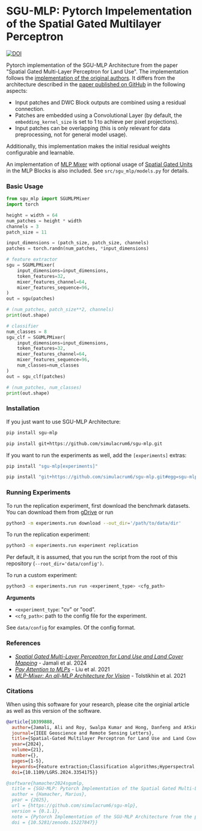 # SGU-MLP: Pytorch Impelementation of the Spatial Gated Multilayer Perceptron
[![DOI](https://zenodo.org/badge/914470731.svg)](https://doi.org/10.5281/zenodo.15227846)

Pytorch implementation of the SGU-MLP Architecture from the paper "Spatial Gated Multi-Layer Perceptron for Land Use". 
The implementation follows the [implementation of the original authors](https://github.com/aj1365/SGUMLP/blob/main/SGUMLP.ipynb). It differs from the architecture described in the [paper published on GitHub](https://github.com/aj1365/SGUMLP/blob/main/Spatial_Gated_Multi-Layer_Perceptron_for_Land_Use_and_Land_Cover_Mapping.pdf) in the following aspects: 

- Input patches and DWC Block outputs are combined using a residual connection.
- Patches are embedded using a Convolutional Layer (by default, the `embedding_kernel_size` is set to 1 to achieve per pixel projections).
- Input patches can be overlapping (this is only relevant for data preprocessing, not for general model usage).

Additionally, this implementation makes the initial residual weights configurable and learnable. 

An implementation of [MLP Mixer](https://arxiv.org/abs/2105.01601) with optional usage of [Spatial Gated Units](https://arxiv.org/abs/2105.08050) in the MLP Blocks is also included. See `src/sgu_mlp/models.py` for details. 

### Basic Usage

````python
from sgu_mlp import SGUMLPMixer
import torch

height = width = 64
num_patches = height * width
channels = 3
patch_size = 11

input_dimensions = (patch_size, patch_size, channels)
patches = torch.randn(num_patches, *input_dimensions)

# feature extractor
sgu = SGUMLPMixer(
    input_dimensions=input_dimensions,
    token_features=32,
    mixer_features_channel=64,
    mixer_features_sequence=96,
)
out = sgu(patches)

# (num_patches, patch_size**2, channels)
print(out.shape) 

# classifier
num_classes = 8
sgu_clf = SGUMLPMixer(
    input_dimensions=input_dimensions,      
    token_features=32,                      
    mixer_features_channel=64,              
    mixer_features_sequence=96,
    num_classes=num_classes
)
out = sgu_clf(patches)

# (num_patches, num_classes)
print(out.shape)
````

### Installation

If you just want to use SGU-MLP Architecture:
````bash
pip install sgu-mlp
````

````bash
pip install git+https://github.com/simulacrum6/sgu-mlp.git
````


If you want to run the experiments as well, add the `[experiments]` extras:
````bash
pip install "sgu-mlp[experiments]"
````

````bash
pip install "git+https://github.com/simulacrum6/sgu-mlp.git#egg=sgu-mlp[experiments]"
````

### Running Experiments

To run the replication experiment, first download the benchmark datasets. 
You can download them from [gDrive](https://drive.usercontent.google.com/download?id=1dLJJrNJpQoQeDHybs37iGxmrSU6aP2xv&export=download) or run

````bash
python3 -m experiments.run download --out_dir='/path/to/data/dir'
````

To run the replication experiment:
````bash
python3 -m experiments.run experiment replication
````
Per default, it is assumed, that you run the script from the root of this repository (``--root_dir='data/config')``.

To run a custom experiment:
````bash
python3 -m experiments.run run <experiment_type> <cfg_path>
````
**Arguments**
- `<experiment_type`: "cv" or "ood".
- `<cfg_path>`: path to the config file for the experiment.

See `data/config` for examples. Of the config format.

### References
- _[Spatial Gated Multi-Layer Perceptron for Land Use and Land Cover Mapping](https://doi.org/10.1109/LGRS.2024.3354175)_ - Jamali et al. 2024
- _[Pay Attention to MLPs](https://dl.acm.org/doi/10.5555/3540261.3540965)_ - Liu et al. 2021
- _[MLP-Mixer: An all-MLP Architecture for Vision](https://dl.acm.org/doi/10.5555/3540261.3542118)_ - Tolstikhin et al. 2021

### Citations

When using this software for your research, please cite the orginial article as well as this version of the software.

```bibtex
@article{10399888,
  author={Jamali, Ali and Roy, Swalpa Kumar and Hong, Danfeng and Atkinson, Peter M. and Ghamisi, Pedram},
  journal={IEEE Geoscience and Remote Sensing Letters}, 
  title={Spatial-Gated Multilayer Perceptron for Land Use and Land Cover Mapping}, 
  year={2024},
  volume={21},
  number={},
  pages={1-5},
  keywords={Feature extraction;Classification algorithms;Hyperspectral imaging;Data models;Transformers;Biological system modeling;Training data;Attention mechanism;image classification;spatial gating unit (SGU);vision transformers (ViTs)},
  doi={10.1109/LGRS.2024.3354175}}
```

````bibtex
@software{hamacher2024sgumlp,
  title = {SGU-MLP: Pytorch Implementation of the Spatial Gated Multi-Layer Perceptron},
  author = {Hamacher, Marius},
  year = {2025},
  url = {https://github.com/simulacrum6/sgu-mlp},
  version = {0.1.1},
  note = {Pytorch Implementation of the SGU-MLP Architecture from the paper "Spatial Gated Multi-Layer Perceptron for Land Use and Land Cover Mapping"},
  doi = {10.5281/zenodo.15227847}}
````

